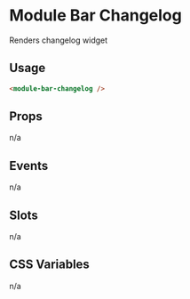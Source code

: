 # Module Bar Changelog

Renders changelog widget

## Usage

```html
<module-bar-changelog />
```

## Props

n/a

## Events

n/a

## Slots

n/a

## CSS Variables

n/a
